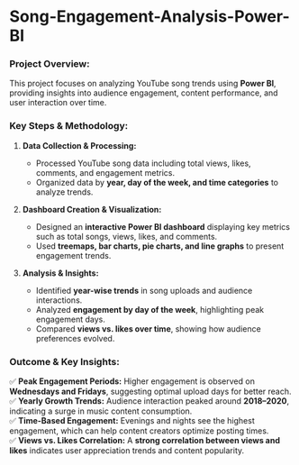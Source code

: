 # Song-Engagement-Analysis-Power-BI

### **Project Overview:**  
This project focuses on analyzing YouTube song trends using **Power BI**, providing insights into audience engagement, content performance, and user interaction over time.  

### **Key Steps & Methodology:**  
1. **Data Collection & Processing:**  
   - Processed YouTube song data including total views, likes, comments, and engagement metrics.  
   - Organized data by **year, day of the week, and time categories** to analyze trends.  

2. **Dashboard Creation & Visualization:**  
   - Designed an **interactive Power BI dashboard** displaying key metrics such as total songs, views, likes, and comments.  
   - Used **treemaps, bar charts, pie charts, and line graphs** to present engagement trends.  

3. **Analysis & Insights:**  
   - Identified **year-wise trends** in song uploads and audience interactions.  
   - Analyzed **engagement by day of the week**, highlighting peak engagement days.  
   - Compared **views vs. likes over time**, showing how audience preferences evolved.  

### **Outcome & Key Insights:**  

✅ **Peak Engagement Periods:** Higher engagement is observed on **Wednesdays and Fridays**, suggesting optimal upload days for better reach.  
✅ **Yearly Growth Trends:** Audience interaction peaked around **2018–2020**, indicating a surge in music content consumption.  
✅ **Time-Based Engagement:** Evenings and nights see the highest engagement, which can help content creators optimize posting times.  
✅ **Views vs. Likes Correlation:** A **strong correlation between views and likes** indicates user appreciation trends and content popularity.  
